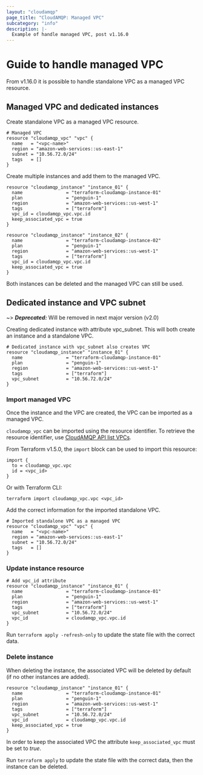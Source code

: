 ```yaml
---
layout: "cloudamqp"
page_title: "CloudAMQP: Managed VPC"
subcategory: "info"
description: |-
  Example of handle managed VPC, post v1.16.0
---
```


# Guide to handle managed VPC

From v1.16.0 it is possible to handle standalone VPC as a managed VPC resource.

## Managed VPC and dedicated instances

Create standalone VPC as a managed VPC resource.

```hcl
# Managed VPC
resource "cloudamqp_vpc" "vpc" {
  name   = "<vpc-name>"
  region = "amazon-web-services::us-east-1"
  subnet = "10.56.72.0/24"
  tags   = []
}
```

Create multiple instances and add them to the managed VPC.

```hcl
resource "cloudamqp_instance" "instance_01" {
  name                = "terraform-cloudamqp-instance-01"
  plan                = "penguin-1"
  region              = "amazon-web-services::us-west-1"
  tags                = ["terraform"]
  vpc_id = cloudamqp_vpc.vpc.id
  keep_associated_vpc = true
}

resource "cloudamqp_instance" "instance_02" {
  name                = "terraform-cloudamqp-instance-02"
  plan                = "penguin-1"
  region              = "amazon-web-services::us-west-1"
  tags                = ["terraform"]
  vpc_id = cloudamqp_vpc.vpc.id
  keep_associated_vpc = true
}
```

Both instances can be deleted and the managed VPC can still be used.

## Dedicated instance and VPC subnet

~>  ***Deprecated:*** Will be removed in next major version (v2.0)

Creating dedicated instance with attribute vpc_subnet. This will both create an instance and a
standalone VPC.

```hcl
# Dedicated instance with vpc_subnet also creates VPC
resource "cloudamqp_instance" "instance_01" {
  name                = "terraform-cloudamqp-instance-01"
  plan                = "penguin-1"
  region              = "amazon-web-services::us-west-1"
  tags                = ["terraform"]
  vpc_subnet          = "10.56.72.0/24"
}
```

### Import managed VPC

Once the instance and the VPC are created, the VPC can be imported as a managed VPC.

`cloudamqp_vpc` can be imported using the resource identifier. To retrieve the resource identifier,
use [CloudAMQP API list VPCs].

From Terraform v1.5.0, the `import` block can be used to import this resource:

```hcl
import {
  to = cloudamqp_vpc.vpc
  id = <vpc_id>
}
```

Or with Terraform CLI:

`terraform import cloudamqp_vpc.vpc <vpc_id>`

Add the correct information for the imported standalone VPC.

```hcl
# Imported standalone VPC as a managed VPC
resource "cloudamqp_vpc" "vpc" {
  name   = "<vpc-name>"
  region = "amazon-web-services::us-east-1"
  subnet = "10.56.72.0/24"
  tags   = []
}
```

### Update instance resource

```hcl
# Add vpc_id attribute
resource "cloudamqp_instance" "instance_01" {
  name                = "terraform-cloudamqp-instance-01"
  plan                = "penguin-1"
  region              = "amazon-web-services::us-west-1"
  tags                = ["terraform"]
  vpc_subnet          = "10.56.72.0/24"
  vpc_id              = cloudamqp_vpc.vpc.id
}
```

Run `terraform apply -refresh-only` to update the state file with the correct data.

### Delete instance

When deleting the instance, the associated VPC will be deleted by default (if no other instances
are added).

```hcl
resource "cloudamqp_instance" "instance_01" {
  name                = "terraform-cloudamqp-instance-01"
  plan                = "penguin-1"
  region              = "amazon-web-services::us-west-1"
  tags                = ["terraform"]
  vpc_subnet          = "10.56.72.0/24"
  vpc_id              = cloudamqp_vpc.vpc.id
  keep_associated_vpc = true
}
```

In order to keep the associated VPC the attribute `keep_associated_vpc` must be set to *true*.

Run `terraform apply` to update the state file with the correct data, then the instance can be
deleted.

[CloudAMQP API list vpcs]: https://docs.cloudamqp.com/#list-vpcs
